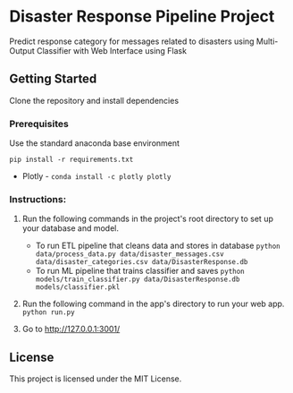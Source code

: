 # Disaster Response Pipeline Project

Predict response category for messages related to disasters using Multi-Output Classifier with Web Interface using Flask

## Getting Started

Clone the repository and install dependencies

### Prerequisites

Use the standard anaconda base environment 
```
pip install -r requirements.txt
```
- Plotly - ```conda install -c plotly plotly```

### Instructions:
1. Run the following commands in the project's root directory to set up your database and model.

    - To run ETL pipeline that cleans data and stores in database
        `python data/process_data.py data/disaster_messages.csv data/disaster_categories.csv data/DisasterResponse.db`
    - To run ML pipeline that trains classifier and saves
        `python models/train_classifier.py data/DisasterResponse.db models/classifier.pkl`

2. Run the following command in the app's directory to run your web app.
    `python run.py`

3. Go to http://127.0.0.1:3001/

## License

This project is licensed under the MIT License.

